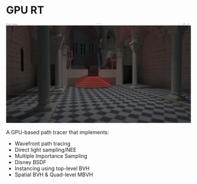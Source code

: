 # GPU RT

![gpu-rt](../../docs/gpu-rt.png)

A GPU-based path tracer that implements:
- Wavefront path tracing
- Direct light sampling/NEE
- Multiple Importance Sampling
- Disney BSDF
- Instancing using top-level BVH
- Spatial BVH & Quad-level MBVH
